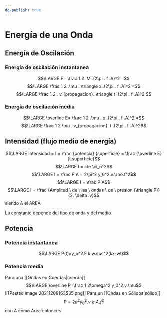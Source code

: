 ```yaml
---
dg-publish: true
---
```

# Energía de una Onda
## Energía de Oscilación
### Energía de oscilación instantanea
$$\LARGE E= \frac 1 2 .M .(2\pi . f .A)^2 =$$
$$\LARGE \frac 1 2 .\mu . \triangle x .(2\pi . f .A)^2 =$$
$$\LARGE \frac 1 2 . v_{propagacion}. \triangle t .(2\pi . f .A)^2 $$
### Energía de oscilación media
$$\LARGE \overline E= \frac 1 2 .\mu . x .(2\pi . f .A)^2 =$$
$$\LARGE \frac 1 2 \mu . v_{propagacion}. t .(2\pi . f .A)^2$$



## Intensidad (flujo medio de energía)
$$\LARGE Intensidad = I = \frac {potencia} {superficie} = \frac {\overline E} {t.superficie}$$
$$\LARGE I = cte.\xi_o^2$$
$$\LARGE I = \frac P A = 2\pi^2 y_0^2.v.\rho.f^2$$
$$\LARGE I = \frac P A$$
$$\LARGE I = \frac {Amplitud \ de \  las \  ondas \ de \ presion (\triangle P)}{2. \delta .v}$$
siendo A el AREA

La constante depende del tipo de onda y del medio 

## Potencia
### Potencia instantanea
$$\LARGE P(t)=y_o^2.F.k.w.cos^2(kx-wt)$$
### Potencia media
Para una [[Ondas en Cuerdas|cuerda]] 
$$\LARGE \overline P=\frac 1 2\omega^2 y_0^2.v.\mu$$
![[Pasted image 20211209163535.png]]
Para un [[Ondas en Sólidos|sólido]]
$$P=2\pi^2 y_0^2.v.\rho.A.f^2$$
con A como Area
entonces 
